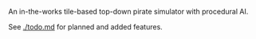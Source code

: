 An in-the-works tile-based top-down pirate simulator with procedural AI.

See [./todo.md](./todo.md) for planned and added features.
